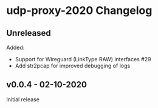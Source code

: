 # udp-proxy-2020 Changelog

## Unreleased

Added:

- Support for Wireguard (LinkType RAW) interfaces #29
- Add str2pcap for improved debugging of logs

## v0.0.4 - 02-10-2020

Initial release
